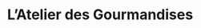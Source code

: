 ---
title: "L’Atelier des Gourmandises"
url: /savonnieres/latelier-des-gourmandises/
shop: boulangerie
---